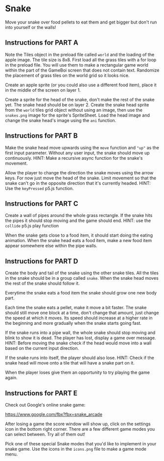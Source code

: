 # Snake

Move your snake over food pellets to eat them and get bigger but don't run into yourself or the walls!

## Instructions for PART A

Note the Tiles object in the preload file called `world` and the loading of the apple image. The tile size is 8x8. First load all the grass tiles with a for loop in the preload file. You will use them to make a rectangular game world within the part of the GameBoi screen that does not contain text. Randomize the placement of grass tiles on the world grid so it looks nice.

Create an apple sprite (or you could also use a different food item), place it in the middle of the screen on layer 1.

Create a sprite for the head of the snake, don't make the rest of the snake yet. The snake head should be on layer 2. Create the snake head sprite from the `world` tiles grid object without using an image, then use the `snakes.png` image for the sprite's SpriteSheet. Load the head image and change the snake head's image using the `ani` function.

## Instructions for PART B

Make the snake head move upwards using the `move` function and `"up"` as the first input parameter. Without any user input, the snake should move up continuously. HINT: Make a recursive async function for the snake's movement.

Allow the player to change the direction the snake moves using the arrow keys. For now just move the head of the snake. Limit movement so that the snake can't go in the opposite direction that it's currently headed. HINT: Use the `keyPressed` p5.js function.

## Instructions for PART C

Create a wall of pipes around the whole grass rectangle. If the snake hits the pipes it should stop moving and the game should end. HINT: use the `collide` p5.js play function

When the snake gets close to a food item, it should start doing the eating animation. When the snake head eats a food item, make a new food item appear somewhere else within the pipe walls.

## Instructions for PART D

Create the body and tail of the snake using the other snake tiles. All the tiles in the snake should be in a group called `snake`. When the snake head moves the rest of the snake should follow it.

Everytime the snake eats a food item the snake should grow one new body part.

Each time the snake eats a pellet, make it move a bit faster. The snake should still move one block at a time, don't change that amount, just change the speed at which it moves. Its speed should increase at a higher rate in the beginning and more gradually when the snake starts going fast.

If the snake runs into a pipe wall, the whole snake should stop moving and blink to show it is dead. The player has lost, display a game over message. HINT: Before moving the snake check if the head would move into a wall based on the current input direction.

If the snake runs into itself, the player should also lose. HINT: Check if the snake head will move onto a tile that will have a snake part on it.

When the player loses give them an opportunity to try playing the game again.

## Instructions for PART E

Check out Google's online snake game:

https://www.google.com/fbx?fbx=snake_arcade

After losing a game the score window will show up, click on the settings icon in the bottom right corner. There are a few different game modes you can select between. Try all of them out!

Pick one of these special Snake modes that you'd like to implement in your snake game. Use the icons in the `icons.png` file to make a game mode menu.
